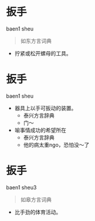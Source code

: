 # 扳手
baen1 sheu
> 如东方言词典
- 拧紧或松开螺母的工具。

# 扳手
baen1 sheu
+ 器具上以手可扳动的装置。
  * 泰兴方言辞典
  - 门～
+ 喻事情成功的希望所在
  * 泰兴方言辞典
  - 他的病太重ngo，恐怕没～了

# 扳手
baen1 sheu3
> 如皋方言词典
- 比手劲的体育活动。

